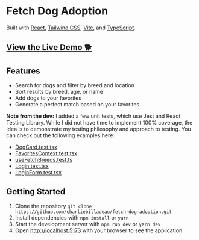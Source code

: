 # Fetch Dog Adoption

Built with [React](https://reactjs.org/), [Tailwind CSS](https://tailwindcss.com/), [Vite](https://vitejs.dev/), and [TypeScript](https://www.typescriptlang.org/).

## [View the Live Demo 🐕](https://adopt-pups.netlify.app/)

## Features

- Search for dogs and filter by breed and location
- Sort results by breed, age, or name
- Add dogs to your favorites
- Generate a perfect match based on your favorites

**Note from the dev:** I added a few unit tests, which use Jest and React Testing Library. While I did not have time to implement 100% coverage, the idea is to demonstrate my testing philosophy and approach to testing. You can check out the following examples here:

- [DogCard.test.tsx](https://github.com/crbilladeau/fetch-dog-adoption/blob/master/src/authenticated-routes/SearchDashboard/DogsList/components/__tests__/DogCard.test.tsx)
- [FavoritesContext.test.tsx](https://github.com/crbilladeau/fetch-dog-adoption/blob/master/src/context/__tests__/FavoritesContext.test.tsx)
- [useFetchBreeds.test.ts](https://github.com/crbilladeau/fetch-dog-adoption/blob/master/src/hooks/fetchers/__tests__/useFetchBreeds.test.ts)
- [Login.test.tsx](https://github.com/crbilladeau/fetch-dog-adoption/blob/master/src/unauthenticated-routes/Login/__tests__/Login.test.tsx)
- [LoginForm.test.tsx](https://github.com/crbilladeau/fetch-dog-adoption/blob/master/src/unauthenticated-routes/Login/__tests__/LoginForm.test.tsx)

## Getting Started

1. Clone the repository `git clone https://github.com/charliebilladeau/fetch-dog-adoption.git`
2. Install dependencies with `npm install` or `yarn`
3. Start the development server with `npm run dev` or `yarn dev`
4. Open [http://localhost:5173](http://localhost:5173) with your browser to see the application
